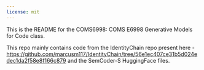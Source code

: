 ```yaml
---
license: mit
---
```

This is the README for the COMS6998: COMS E6998 Generative Models for Code class. 

This repo mainly contains code from the IdentityChain repo present here - https://github.com/marcusm117/IdentityChain/tree/56e1ec407ce31b5d024edec1da2f58e8f166c879 and the SemCoder-S HuggingFace files. 




